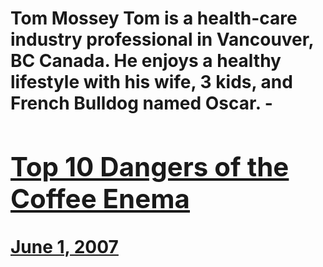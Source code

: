 # Tom Mossey Tom is a health-care industry professional in Vancouver, BC Canada. He enjoys a healthy lifestyle with his wife, 3 kids, and French Bulldog named Oscar. - [<h2>Top 10 Dangers of the Coffee Enema</h2>June 1, 2007](https://ineedcoffee.com/top-10-dangers-of-the-coffee-enema/)